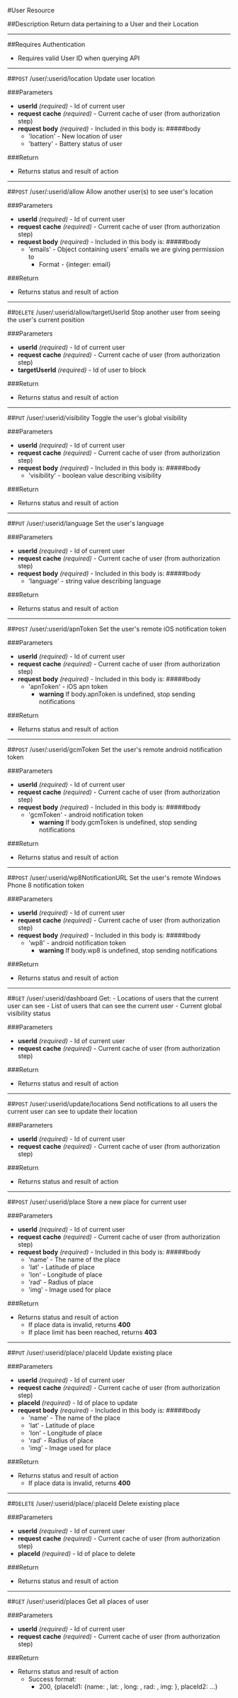 #User Resource

##Description
Return data pertaining to a User and their Location

***
##Requires Authentication
* Requires valid User ID when querying API

***

##`POST` /user/:userid/location
Update user location

###Parameters
- **userId** _(required)_ - Id of current user
- **request cache** _(required)_ - Current cache of user (from authorization step)
- **request body** _(required)_ - Included in this body is:
	#####body
	- 'location' - New location of user
	- 'battery' - Battery status of user 

###Return
- Returns status and result of action

***

##`POST` /user/:userid/allow
Allow another user(s) to see user's location

###Parameters
- **userId** _(required)_ - Id of current user
- **request cache** _(required)_ - Current cache of user (from authorization step)
- **request body** _(required)_ - Included in this body is:
	#####body
	- 'emails' - Object containing users' emails we are giving permission to 
		- Format - {integer: email}


###Return
- Returns status and result of action

***

##`DELETE` /user/:userid/allow/targetUserId
Stop another user from seeing the user's current position

###Parameters
- **userId** _(required)_ - Id of current user
- **request cache** _(required)_ - Current cache of user (from authorization step)
- **targetUserId** _(required)_ - Id of user to block


###Return
- Returns status and result of action

***

##`PUT` /user/:userid/visibility
Toggle the user's global visibility

###Parameters
- **userId** _(required)_ - Id of current user
- **request cache** _(required)_ - Current cache of user (from authorization step)
- **request body** _(required)_ - Included in this body is:
	#####body
	- 'visibility' - boolean value describing visibility


###Return
- Returns status and result of action

***

##`PUT` /user/:userid/language
Set the user's language

###Parameters
- **userId** _(required)_ - Id of current user
- **request cache** _(required)_ - Current cache of user (from authorization step)
- **request body** _(required)_ - Included in this body is:
	#####body
	- 'language' - string value describing language


###Return
- Returns status and result of action

***

##`POST` /user/:userid/apnToken
Set the user's remote iOS notification token

###Parameters
- **userId** _(required)_ - Id of current user
- **request cache** _(required)_ - Current cache of user (from authorization step)
- **request body** _(required)_ - Included in this body is:
	#####body
	- 'apnToken' - iOS apn token
		- **warning** If body.apnToken is undefined, stop sending notifications


###Return
- Returns status and result of action

***

##`POST` /user/:userid/gcmToken
Set the user's remote android notification token

###Parameters
- **userId** _(required)_ - Id of current user
- **request cache** _(required)_ - Current cache of user (from authorization step)
- **request body** _(required)_ - Included in this body is:
	#####body
	- 'gcmToken' - android notification token
		- **warning** If body.gcmToken is undefined, stop sending notifications


###Return
- Returns status and result of action

***

##`POST` /user/:userid/wp8NotificationURL
Set the user's remote Windows Phone 8 notification token

###Parameters
- **userId** _(required)_ - Id of current user
- **request cache** _(required)_ - Current cache of user (from authorization step)
- **request body** _(required)_ - Included in this body is:
	#####body
	- 'wp8' - android notification token
		- **warning** If body.wp8 is undefined, stop sending notifications


###Return
- Returns status and result of action

***

##`GET` /user/:userid/dashboard
Get:
	- Locations of users that the current user can see
	- List of users that can see the current user
	- Current global visibility status

###Parameters
- **userId** _(required)_ - Id of current user
- **request cache** _(required)_ - Current cache of user (from authorization step)


###Return
- Returns status and result of action

***

##`POST` /user/:userid/update/locations
Send notifications to all users the current user can see to update their location

###Parameters
- **userId** _(required)_ - Id of current user
- **request cache** _(required)_ - Current cache of user (from authorization step)


###Return
- Returns status and result of action

***

##`POST` /user/:userid/place
Store a new place for current user

###Parameters
- **userId** _(required)_ - Id of current user
- **request cache** _(required)_ - Current cache of user (from authorization step)
- **request body** _(required)_ - Included in this body is:
	#####body
	- 'name' - The name of the place
	- 'lat' - Latitude of place
	- 'lon' - Longitude of place
	- 'rad' - Radius of place
	- 'img' - Image used for place


###Return
- Returns status and result of action
	- If place data is invalid, returns **400**
	- If place limit has been reached, returns **403**

***

##`PUT` /user/:userid/place/:placeId
Update existing place

###Parameters
- **userId** _(required)_ - Id of current user
- **request cache** _(required)_ - Current cache of user (from authorization step)
- **placeId** _(required)_ - Id of place to update
- **request body** _(required)_ - Included in this body is:
	#####body
	- 'name' - The name of the place
	- 'lat' - Latitude of place
	- 'lon' - Longitude of place
	- 'rad' - Radius of place
	- 'img' - Image used for place


###Return
- Returns status and result of action
	- If place data is invalid, returns **400**

***

##`DELETE` /user/:userid/place/:placeId
Delete existing place

###Parameters
- **userId** _(required)_ - Id of current user
- **request cache** _(required)_ - Current cache of user (from authorization step)
- **placeId** _(required)_ - Id of place to delete


###Return
- Returns status and result of action

***

##`GET` /user/:userid/places
Get all places of user

###Parameters
- **userId** _(required)_ - Id of current user
- **request cache** _(required)_ - Current cache of user (from authorization step)


###Return
- Returns status and result of action
	- Success format:
		- 200, {placeId1: {name: , lat: , long: , rad: , img: }, placeId2: ...}





